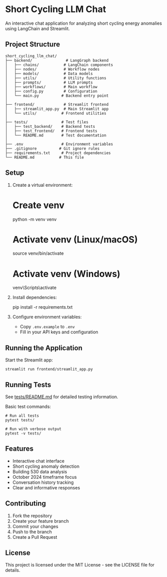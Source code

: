 # Short Cycling LLM Chat

An interactive chat application for analyzing short cycling energy anomalies using LangChain and Streamlit.

## Project Structure

    short_cycling_llm_chat/
    ├── backend/               # LangGraph backend
    │   ├── chains/           # LangChain components
    │   ├── nodes/            # Workflow nodes
    │   ├── models/           # Data models
    │   ├── utils/            # Utility functions
    │   ├── prompts/          # LLM prompts
    │   ├── workflows/        # Main workflow
    │   ├── config.py         # Configuration
    │   └── main.py          # Backend entry point
    │
    ├── frontend/             # Streamlit frontend
    │   ├── streamlit_app.py  # Main Streamlit app
    │   └── utils/           # Frontend utilities
    │
    ├── tests/               # Test files
    │   ├── test_backend/    # Backend tests
    │   ├── test_frontend/   # Frontend tests
    │   └── README.md        # Test documentation
    │
    ├── .env                 # Environment variables
    ├── .gitignore          # Git ignore rules
    ├── requirements.txt     # Project dependencies
    └── README.md           # This file

## Setup

1. Create a virtual environment:

    # Create venv
    python -m venv venv

    # Activate venv (Linux/macOS)
    source venv/bin/activate
    
    # Activate venv (Windows)
    venv\Scripts\activate

2. Install dependencies:

    pip install -r requirements.txt

3. Configure environment variables:
   - Copy `.env.example` to `.env`
   - Fill in your API keys and configuration

## Running the Application

Start the Streamlit app:

    streamlit run frontend/streamlit_app.py

## Running Tests

See [tests/README.md](tests/README.md) for detailed testing information.

Basic test commands:

    # Run all tests
    pytest tests/

    # Run with verbose output
    pytest -v tests/

## Features

- Interactive chat interface
- Short cycling anomaly detection
- Building 530 data analysis
- October 2024 timeframe focus
- Conversation history tracking
- Clear and informative responses

## Contributing

1. Fork the repository
2. Create your feature branch
3. Commit your changes
4. Push to the branch
5. Create a Pull Request

## License

This project is licensed under the MIT License - see the LICENSE file for details.
